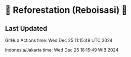
# 🌳 Reforestation (Reboisasi) 🌲

## Last Updated

GitHub Actions time: Wed Dec 25 11:15:49 UTC 2024

Indonesia/Jakarta time: Wed Dec 25 18:15:49 WIB 2024
